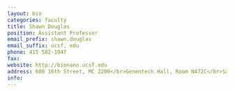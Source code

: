 ```yaml
---
layout: bio
categories: faculty
title: Shawn Douglas
position: Assistant Professor
email_prefix: shawn.douglas
email_suffix: ucsf, edu
phone: 415 502-1947
fax: 
website: http://bionano.ucsf.edu
address: 600 16th Street, MC 2200</br>Genentech Hall, Room N472C</br>San Francisco, CA 94158-2280</br>
info: 
---
```


